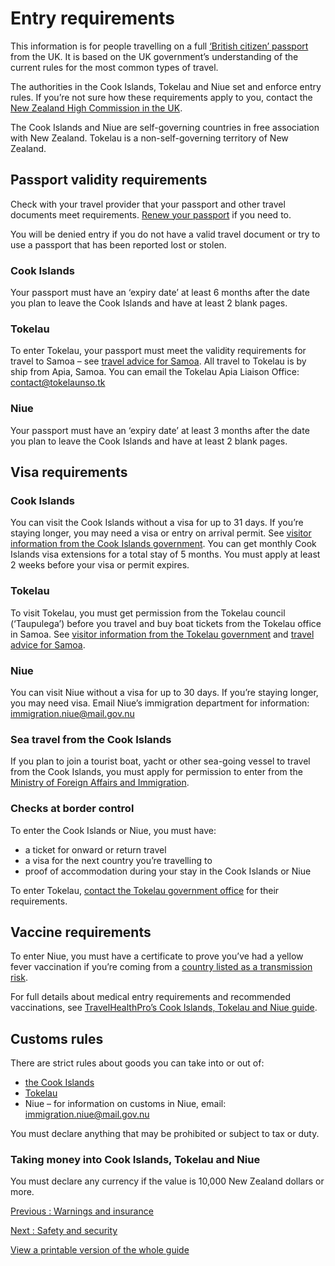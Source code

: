 # Entry requirements

This information is for people travelling on a full [‘British citizen’ passport](https://www.gov.uk/types-of-british-nationality) from the UK. It is based on the UK government’s understanding of the current rules for the most common types of travel.

The authorities in the Cook Islands, Tokelau and Niue set and enforce entry rules. If you’re not sure how these requirements apply to you, contact the [New Zealand High Commission in the UK](https://www.mfat.govt.nz/en/countries-and-regions/europe/united-kingdom/new-zealand-high-commission/).

The Cook Islands and Niue are self-governing countries in free association with New Zealand. Tokelau is a non-self-governing territory of New Zealand.

## Passport validity requirements

Check with your travel provider that your passport and other travel documents meet requirements. [Renew your passport](https://www.gov.uk/renew-adult-passport/renew) if you need to.

You will be denied entry if you do not have a valid travel document or try to use a passport that has been reported lost or stolen.

### Cook Islands

Your passport must have an ‘expiry date’ at least 6 months after the date you plan to leave the Cook Islands and have at least 2 blank pages.

### Tokelau

To enter Tokelau, your passport must meet the validity requirements for travel to Samoa – see [travel advice for Samoa](https://www.gov.uk/foreign-travel-advice/samoa/entry-requirements). All travel to Tokelau is by ship from Apia, Samoa. You can email the Tokelau Apia Liaison Office: [contact@tokelaunso.tk](mailto:contact@tokelaunso.tk)

### Niue

Your passport must have an ‘expiry date’ at least 3 months after the date you plan to leave the Cook Islands and have at least 2 blank pages.

## Visa requirements

### Cook Islands

You can visit the Cook Islands without a visa for up to 31 days. If you’re staying longer, you may need a visa or entry on arrival permit. See [visitor information from the Cook Islands government](https://mfai.gov.ck/faq#visitor_faqs). You can get monthly Cook Islands visa extensions for a total stay of 5 months. You must apply at least 2 weeks before your visa or permit expires.

### Tokelau

To visit Tokelau, you must get permission from the Tokelau council (‘Taupulega’) before you travel and buy boat tickets from the Tokelau office in Samoa. See [visitor information from the Tokelau government](https://www.tokelau.org.nz/Tokelau+Government/Visiting+Tokelau.html) and [travel advice for Samoa](https://www.gov.uk/foreign-travel-advice/samoa).

### Niue

You can visit Niue without a visa for up to 30 days. If you’re staying longer, you may need visa. Email Niue’s immigration department for information: [immigration.niue@mail.gov.nu](mailto:immigration.niue@mail.gov.nu)

### Sea travel from the Cook Islands

If you plan to join a tourist boat, yacht or other sea-going vessel to travel from the Cook Islands, you must apply for permission to enter from the [Ministry of Foreign Affairs and Immigration](https://mfai.gov.ck/immigration).

### Checks at border control

To enter the Cook Islands or Niue, you must have:

* a ticket for onward or return travel
* a visa for the next country you’re travelling to
* proof of accommodation during your stay in the Cook Islands or Niue

To enter Tokelau, [contact the Tokelau government office](https://www.tokelau.org.nz/Contact.html) for their requirements.

## Vaccine requirements

To enter Niue, you must have a certificate to prove you’ve had a yellow fever vaccination if you’re coming from a [country listed as a transmission risk](https://nathnacyfzone.org.uk/factsheet/65/countries-with-risk-of-yellow-fever-transmission).

For full details about medical entry requirements and recommended vaccinations, see [TravelHealthPro’s Cook Islands, Tokelau and Niue guide](https://www.travelhealthpro.org.uk/country/264/niue-cook-islands-tokelau#Vaccine_Recommendations).

## Customs rules

There are strict rules about goods you can take into or out of:

* [the Cook Islands](https://www.mfem.gov.ck/customs)
* [Tokelau](https://www.legislation.govt.nz/regulation/public/1991/0004/1.0/whole.html#DLM145079)
* Niue – for information on customs in Niue, email: [immigration.niue@mail.gov.nu](mailto:immigration.niue@mail.gov.nu)

You must declare anything that may be prohibited or subject to tax or duty.

### Taking money into Cook Islands, Tokelau and Niue

You must declare any currency if the value is 10,000 New Zealand dollars or more.

[Previous
:
Warnings and insurance](/foreign-travel-advice/cook-islands-tokelau-and-niue)

[Next
:
Safety and security](/foreign-travel-advice/cook-islands-tokelau-and-niue/safety-and-security)

[View a printable version of the whole guide](/foreign-travel-advice/cook-islands-tokelau-and-niue/print)